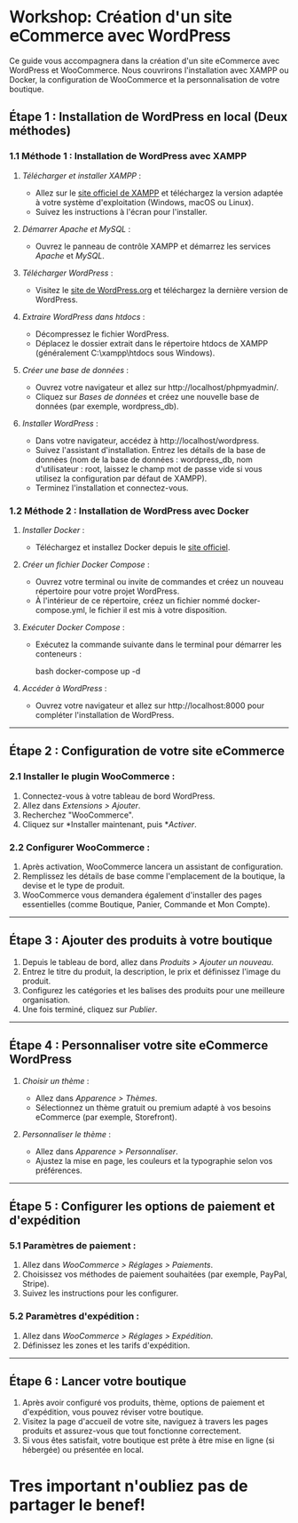 # 𝖶𝗈𝗋𝗄𝗌𝗁𝗈𝗉: 𝖢𝗋é𝖺𝗍𝗂𝗈𝗇 𝖽'𝗎𝗇 𝗌𝗂𝗍𝖾 𝖾𝖢𝗈𝗆𝗆𝖾𝗋𝖼𝖾 𝖺𝗏𝖾𝖼 𝖶𝗈𝗋𝖽𝖯𝗋𝖾𝗌𝗌

Ce guide vous accompagnera dans la création d'un site eCommerce avec WordPress et WooCommerce. 
Nous couvrirons l'installation avec XAMPP ou Docker, la configuration de WooCommerce et la personnalisation de votre boutique.

## Étape 1 : Installation de WordPress en local (Deux méthodes)

### 1.1 Méthode 1 : Installation de WordPress avec XAMPP

1. *Télécharger et installer XAMPP* :
   - Allez sur le [site officiel de XAMPP](https://www.apachefriends.org/index.html) et téléchargez la version adaptée à votre système d'exploitation (Windows, macOS ou Linux).
   - Suivez les instructions à l'écran pour l'installer.

2. *Démarrer Apache et MySQL* :
   - Ouvrez le panneau de contrôle XAMPP et démarrez les services *Apache* et *MySQL*.

3. *Télécharger WordPress* :
   - Visitez le [site de WordPress.org](https://wordpress.org/download/) et téléchargez la dernière version de WordPress.

4. *Extraire WordPress dans htdocs* :
   - Décompressez le fichier WordPress.
   - Déplacez le dossier extrait dans le répertoire htdocs de XAMPP (généralement C:\xampp\htdocs sous Windows).

5. *Créer une base de données* :
   - Ouvrez votre navigateur et allez sur http://localhost/phpmyadmin/.
   - Cliquez sur *Bases de données* et créez une nouvelle base de données (par exemple, wordpress_db).

6. *Installer WordPress* :
   - Dans votre navigateur, accédez à http://localhost/wordpress.
   - Suivez l'assistant d'installation. Entrez les détails de la base de données (nom de la base de données : wordpress_db, nom d'utilisateur : root, laissez le champ mot de passe vide si vous utilisez la configuration par défaut de XAMPP).
   - Terminez l'installation et connectez-vous.

### 1.2 Méthode 2 : Installation de WordPress avec Docker

1. *Installer Docker* :
   - Téléchargez et installez Docker depuis le [site officiel](https://www.docker.com/products/docker-desktop).

2. *Créer un fichier Docker Compose* :
   - Ouvrez votre terminal ou invite de commandes et créez un nouveau répertoire pour votre projet WordPress.
   - À l'intérieur de ce répertoire, créez un fichier nommé docker-compose.yml, le fichier il est mis à votre disposition. 


3. *Exécuter Docker Compose* :
   - Exécutez la commande suivante dans le terminal pour démarrer les conteneurs :

     bash
     docker-compose up -d
     

4. *Accéder à WordPress* :
   - Ouvrez votre navigateur et allez sur http://localhost:8000 pour compléter l'installation de WordPress.

---

## Étape 2 : Configuration de votre site eCommerce

### 2.1 Installer le plugin WooCommerce :
1. Connectez-vous à votre tableau de bord WordPress.
2. Allez dans *Extensions > Ajouter*.
3. Recherchez "WooCommerce".
4. Cliquez sur *Installer maintenant, puis **Activer*.

### 2.2 Configurer WooCommerce :
1. Après activation, WooCommerce lancera un assistant de configuration.
2. Remplissez les détails de base comme l'emplacement de la boutique, la devise et le type de produit.
3. WooCommerce vous demandera également d'installer des pages essentielles (comme Boutique, Panier, Commande et Mon Compte).

---

## Étape 3 : Ajouter des produits à votre boutique

1. Depuis le tableau de bord, allez dans *Produits > Ajouter un nouveau*.
2. Entrez le titre du produit, la description, le prix et définissez l'image du produit.
3. Configurez les catégories et les balises des produits pour une meilleure organisation.
4. Une fois terminé, cliquez sur *Publier*.

---

## Étape 4 : Personnaliser votre site eCommerce WordPress

1. *Choisir un thème* :
   - Allez dans *Apparence > Thèmes*.
   - Sélectionnez un thème gratuit ou premium adapté à vos besoins eCommerce (par exemple, Storefront).

2. *Personnaliser le thème* :
   - Allez dans *Apparence > Personnaliser*.
   - Ajustez la mise en page, les couleurs et la typographie selon vos préférences.

---

## Étape 5 : Configurer les options de paiement et d'expédition

### 5.1 Paramètres de paiement :
1. Allez dans *WooCommerce > Réglages > Paiements*.
2. Choisissez vos méthodes de paiement souhaitées (par exemple, PayPal, Stripe).
3. Suivez les instructions pour les configurer.

### 5.2 Paramètres d'expédition :
1. Allez dans *WooCommerce > Réglages > Expédition*.
2. Définissez les zones et les tarifs d'expédition.

---

## Étape 6 : Lancer votre boutique

1. Après avoir configuré vos produits, thème, options de paiement et d'expédition, vous pouvez réviser votre boutique.
2. Visitez la page d'accueil de votre site, naviguez à travers les pages produits et assurez-vous que tout fonctionne correctement.
3. Si vous êtes satisfait, votre boutique est prête à être mise en ligne (si hébergée) ou présentée en local.

# Tres important n'oubliez pas de partager le benef!
